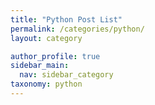 ```yaml
---
title: "Python Post List"
permalink: /categories/python/
layout: category

author_profile: true
sidebar_main:
  nav: sidebar_category
taxonomy: python
---
```




<!-- {% assign posts = site.categories.python %}
{% for post in posts %}
  {% include custom-archive-single.html type=entries_layout %}
{% endfor %} -->

<!-- #### 포스팅 하기
---
포스팅 파일의 헤더부분에 카테고리를 추가한다.
```ruby
---
layout: single
title:  "사이드바 메뉴 설정"
folder: "python"
categories:
  - python
tags: [blog, python]

author_profile: true
sidebar:
  nav: "sidebar_category"

toc: true
toc_label: "목록"
toc_icon: "bars"
toc_sticky: true

date: 2021-07-30
--- -->